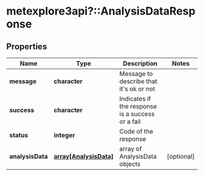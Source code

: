 # metexplore3api?::AnalysisDataResponse


## Properties
Name | Type | Description | Notes
------------ | ------------- | ------------- | -------------
**message** | **character** | Message to describe that it&#39;s ok or not | 
**success** | **character** | Indicates if the response is a success or a fail | 
**status** | **integer** | Code of the response | 
**analysisData** | [**array[AnalysisData]**](AnalysisData.md) | array of AnalysisData objects | [optional] 


